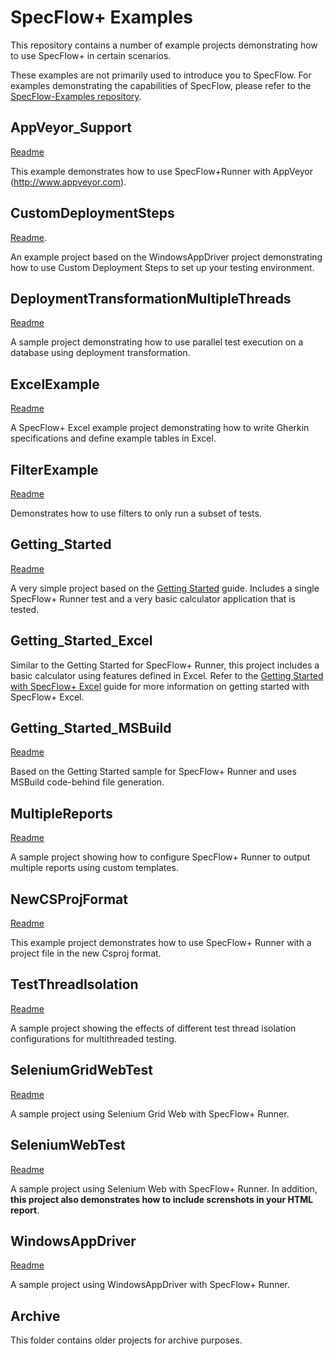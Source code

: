# SpecFlow+ Examples
This repository contains a number of example projects demonstrating how to use SpecFlow+ in certain scenarios.

These examples are not primarily used to introduce you to SpecFlow.
For examples demonstrating the capabilities of SpecFlow, please refer to the [SpecFlow-Examples repository](https://github.com/techtalk/SpecFlow-Examples).

## AppVeyor_Support
[Readme](AppVeyor_Support/readme.md)

This example demonstrates how to use SpecFlow+Runner with AppVeyor (http://www.appveyor.com).

## CustomDeploymentSteps
[Readme](CustomDeploymentSteps/Readme.md).

An example project based on the WindowsAppDriver project demonstrating how to use Custom Deployment Steps to set up your testing environment.

## DeploymentTransformationMultipleThreads
[Readme](DeploymentTransformationMultipleThreads/readme.md)

A sample project demonstrating how to use parallel test execution on a database using deployment transformation.

## ExcelExample
[Readme](ExcelExample/Readme.md)

A SpecFlow+ Excel example project demonstrating how to write Gherkin specifications and define example tables in Excel.

## FilterExample
[Readme](FilterExample/readme.md)

Demonstrates how to use filters to only run a subset of tests.

## Getting_Started
[Readme](Getting_Started/readme.md)

A very simple project based on the [Getting Started](http://www.specflow.org/getting-started/) guide.
Includes a single SpecFlow+ Runner test and a very basic calculator application that is tested.

## Getting_Started_Excel
Similar to the Getting Started for SpecFlow+ Runner, this project includes a basic calculator using features defined in Excel.
Refer to the [Getting Started with SpecFlow+ Excel](http://specflow.org/plus/excel/getting-started/) guide for more information on getting started with SpecFlow+ Excel.

## Getting_Started_MSBuild
[Readme](Getting_Started_MSBuild/readme.md)

Based on the Getting Started sample for SpecFlow+ Runner and uses MSBuild code-behind file generation.

## MultipleReports
[Readme](MultipleReports/readme.md)

A sample project showing how to configure SpecFlow+ Runner to output multiple reports using custom templates.

## NewCSProjFormat
[Readme](NewCSProjFormat/readme.md)

This example project demonstrates how to use SpecFlow+ Runner with a project file in the new Csproj format.

## TestThreadIsolation
[Readme](TestThreadIsolation/readme.md)

A sample project showing the effects of different test thread isolation configurations for multithreaded testing.

## SeleniumGridWebTest
[Readme](SeleniumGridWebTest/readme.md)

A sample project using Selenium Grid Web with SpecFlow+ Runner.

## SeleniumWebTest
[Readme](SeleniumWebTest/readme.md)

A sample project using Selenium Web with SpecFlow+ Runner.
In addition, **this project also demonstrates how to include screnshots in your HTML report**.

## WindowsAppDriver
[Readme](WindowsAppDriver/readme.md)

A sample project using WindowsAppDriver with SpecFlow+ Runner.

## Archive
This folder contains older projects for archive purposes.
